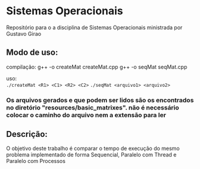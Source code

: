 # Sistemas Operacionais
Repositório para o a disciplina de Sistemas Operacionais ministrada por Gustavo Girao

## Modo de uso:
compilação:
    g++ -o createMat createMat.cpp
    g++ -o seqMat seqMat.cpp
    

uso:   
    ` ./createMat <R1> <C1> <R2> <C2> `
    ` ./seqMat <arquivo1> <arquivo2> `

### Os arquivos gerados e que podem ser lidos são os encontrados no diretório "resources/basic_matrixes". não é necessário colocar o caminho do arquivo nem a extensão para ler

## Descrição:
  O objetivo deste trabalho é comparar o tempo de execução do mesmo problema implementado de forma Sequencial, Paralelo com Thread e Paralelo com Processos